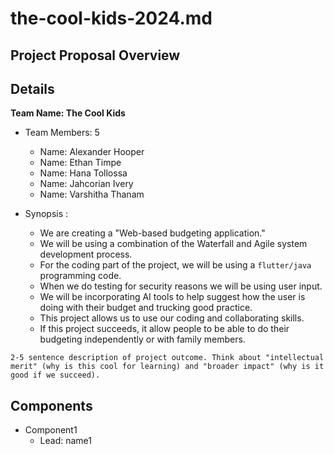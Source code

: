 # the-cool-kids-2024.md
## Project Proposal Overview

## Details
**Team Name: The Cool Kids** 

* Team Members: 5
     * Name: Alexander Hooper
     * Name: Ethan Timpe
     * Name: Hana Tollossa
     * Name: Jahcorian Ivery
     * Name: Varshitha Thanam

* Synopsis :
     * We are creating a "Web-based budgeting application."
     * We will be using a combination of the Waterfall and Agile system development process. 
     * For the coding part of the project, we will be using a `flutter/java` programming code. 
     * When we do testing for security reasons we will be using user input. 
     * We will be incorporating AI tools to help suggest how the user is doing with their budget and trucking good practice.
     * This project allows us to use our coding and collaborating skills.
     * If this project succeeds, it allow people to be able to do their budgeting independently or with family members.
     
     
`2-5 sentence description of project outcome. Think about "intellectual merit" (why is this cool for learning) and "broader impact" (why is it good if we succeed).` 

## Components
* Component1
  * Lead: name1
